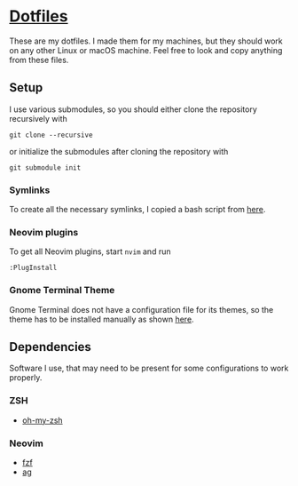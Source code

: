 # [Dotfiles](https://github.com/NicolaiRuckel/dotfiles)

These are my dotfiles.  I made them for my machines, but they should work on any
other Linux or macOS machine.  Feel free to look and copy anything from these
files.

## Setup

I use various submodules, so you should either clone the repository recursively
with

    git clone --recursive

or initialize the submodules after cloning the repository with

    git submodule init

### Symlinks

To create all the necessary symlinks, I copied a bash script from
[here](https://github.com/christopher-l/dotfiles/blob/master/deploy.sh).

### Neovim plugins

To get all Neovim plugins, start `nvim` and run
```
:PlugInstall
```

### Gnome Terminal Theme

Gnome Terminal does not have a configuration file for its themes, so the theme
has to be installed manually as shown [here](https://github.com/arcticicestudio/nord-gnome-terminal).

## Dependencies

Software I use, that may need to be present for some configurations to work
properly.

### ZSH

* [oh-my-zsh](https://ohmyz.sh/)

### Neovim

* [fzf](https://github.com/junegunn/fzf)
* [ag](https://github.com/ggreer/the_silver_searcher)
